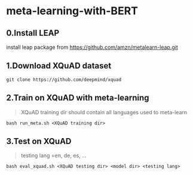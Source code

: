 # meta-learning-with-BERT

## 0.Install LEAP
install leap package from https://github.com/amzn/metalearn-leap.git

## 1.Download XQuAD dataset 
    git clone https://github.com/deepmind/xquad

## 2.Train on XQuAD with meta-learning
> XQuAD training dir should contain all languages used to meta-learn

    bash run_meta.sh <XQuAD training dir>
## 3.Test on XQuAD  
> testing lang =en, de, es, ...

    bash eval_xquad.sh <XQuAD testing dir> <model dir> <testing lang>
